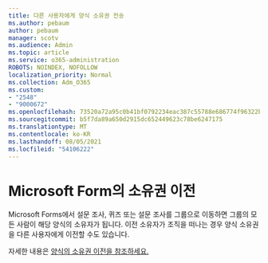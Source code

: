 ```yaml
---
title: 다른 사용자에게 양식 소유권 전송
ms.author: pebaum
author: pebaum
manager: scotv
ms.audience: Admin
ms.topic: article
ms.service: o365-administration
ROBOTS: NOINDEX, NOFOLLOW
localization_priority: Normal
ms.collection: Adm_O365
ms.custom:
- "2548"
- "9000672"
ms.openlocfilehash: 73520a72a95c0b41bf0792234eac387c55788e686774f96322b202fb82b12eb6
ms.sourcegitcommit: b5f7da89a650d2915dc652449623c78be6247175
ms.translationtype: MT
ms.contentlocale: ko-KR
ms.lasthandoff: 08/05/2021
ms.locfileid: "54106222"
---
```

# <a name="transfer-ownership-of-a-microsoft-form"></a>Microsoft Form의 소유권 이전

Microsoft Forms에서 설문 조사, 퀴즈 또는 설문 조사를 그룹으로 이동하면 그룹의 모든 사람이 해당 양식의 소유자가 됩니다. 이전 소유자가 조직을 떠나는 경우 양식 소유권을 다른 사용자에게 이전할 수도 있습니다.

자세한 내용은 [양식의 소유권 이전을 참조하세요.](https://support.office.com/article/Transfer-ownership-of-a-form-921a6361-a4e5-44ea-bce9-c4ed63aa54b4)